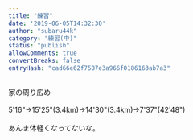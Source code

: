 ```yaml
---
title: "練習"
date: '2019-06-05T14:32:30'
author: "subaru44k"
category: "練習(中)"
status: "publish"
allowComments: true
convertBreaks: false
entryHash: "cad66e62f7507e3a966f0186163ab7a3"
---
```

家の周り広め<br>
<br>
5'16"→15'25"(3.4km)→14'30"(3.4km)→7'37"(42'48")<br>
<br>
あんま体軽くなってないな。
